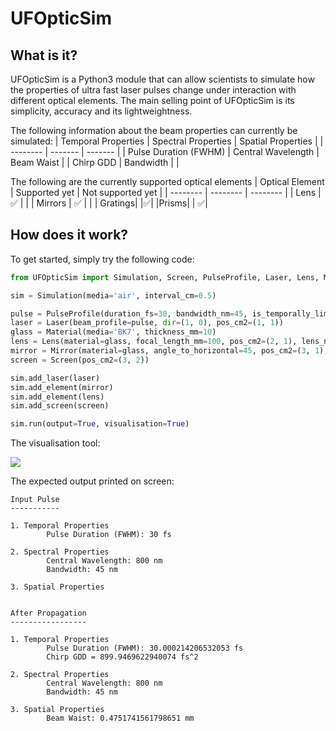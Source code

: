 # UFOpticSim 
## What is it?
UFOpticSim is a Python3 module that can allow scientists to simulate how the properties of ultra fast laser pulses change under interaction with different optical elements. The main selling point of UFOpticSim is its simplicity, accuracy and its lightweightness.

The following information about the beam properties can currently be simulated:
| Temporal Properties | Spectral Properties | Spatial Properties | 
| -------- | ------- | ------- |
| Pulse Duration (FWHM) | Central Wavelength | Beam Waist |
| Chirp GDD | Bandwidth |  |

The following are the currently supported optical elements
| Optical Element | Supported yet | Not supported yet |
| -------- | -------- | -------- |
| Lens | ✅ |  |
| Mirrors | ✅ | |
| Gratings| |✅| 
|Prisms| | ✅|

## How does it work?
To get started, simply try the following code:
```python
from UFOpticSim import Simulation, Screen, PulseProfile, Laser, Lens, Mirror, Material

sim = Simulation(media='air', interval_cm=0.5)

pulse = PulseProfile(duration_fs=30, bandwidth_nm=45, is_temporally_limited=True, central_wavelength_nm=800, beam_waist_mm=0.5, m2=1)
laser = Laser(beam_profile=pulse, dir=(1, 0), pos_cm2=(1, 1))
glass = Material(media='BK7', thickness_mm=10)
lens = Lens(material=glass, focal_length_mm=100, pos_cm2=(2, 1), lens_name="Lens 1")
mirror = Mirror(material=glass, angle_to_horizontal=45, pos_cm2=(3, 1), mirror_name="Mirror 1")
screen = Screen(pos_cm2=(3, 2))

sim.add_laser(laser)
sim.add_element(mirror)
sim.add_element(lens)
sim.add_screen(screen)

sim.run(output=True, visualisation=True)
```

The visualisation tool:

<img src="Screenshot.png">

The expected output printed on screen:
```
Input Pulse
-----------

1. Temporal Properties
        Pulse Duration (FWHM): 30 fs

2. Spectral Properties
        Central Wavelength: 800 nm
        Bandwidth: 45 nm

3. Spatial Properties


After Propagation
-----------------

1. Temporal Properties
        Pulse Duration (FWHM): 30.000214206532053 fs
        Chirp GDD = 899.9469622940074 fs^2

2. Spectral Properties
        Central Wavelength: 800 nm
        Bandwidth: 45 nm

3. Spatial Properties
        Beam Waist: 0.4751741561798651 mm
```
